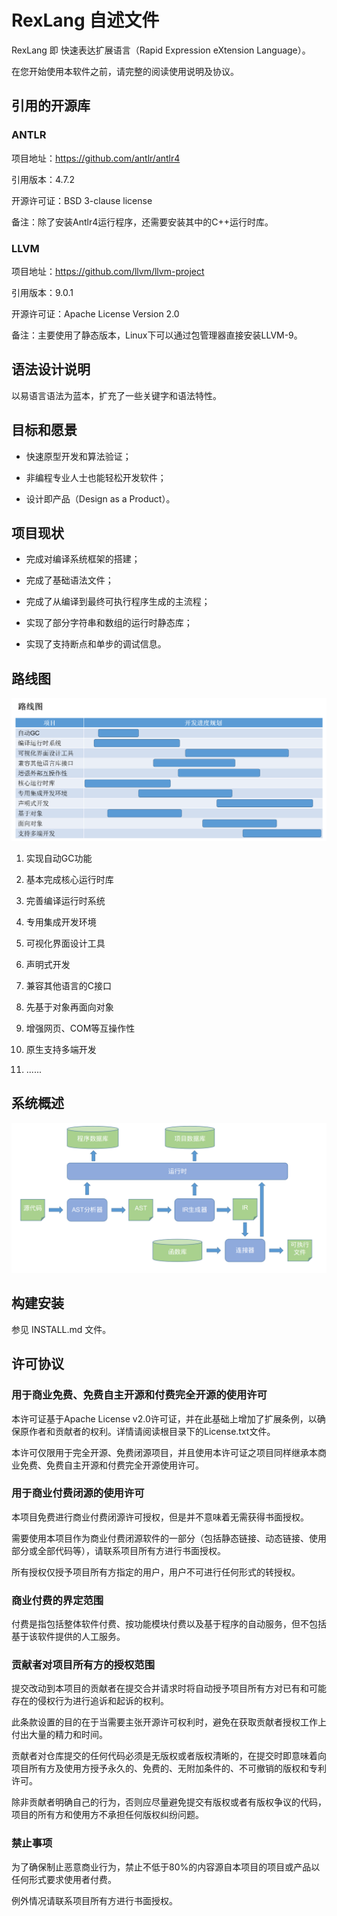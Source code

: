
# RexLang 自述文件

RexLang 即 快速表达扩展语言（Rapid Expression eXtension Language）。

在您开始使用本软件之前，请完整的阅读使用说明及协议。

## 引用的开源库

### ANTLR

项目地址：https://github.com/antlr/antlr4

引用版本：4.7.2

开源许可证：BSD 3-clause license

备注：除了安装Antlr4运行程序，还需要安装其中的C++运行时库。

### LLVM

项目地址：https://github.com/llvm/llvm-project

引用版本：9.0.1

开源许可证：Apache License Version 2.0

备注：主要使用了静态版本，Linux下可以通过包管理器直接安装LLVM-9。

## 语法设计说明

以易语言语法为蓝本，扩充了一些关键字和语法特性。

## 目标和愿景

- 快速原型开发和算法验证；

- 非编程专业人士也能轻松开发软件；

- 设计即产品（Design as a Product）。

## 项目现状

- 完成对编译系统框架的搭建；

- 完成了基础语法文件；

- 完成了从编译到最终可执行程序生成的主流程；

- 实现了部分字符串和数组的运行时静态库；

- 实现了支持断点和单步的调试信息。

## 路线图

![avatar](./doc/路线图.png)

1. 实现自动GC功能

2. 基本完成核心运行时库

3. 完善编译运行时系统

4. 专用集成开发环境

5. 可视化界面设计工具

6. 声明式开发

7. 兼容其他语言的C接口

8. 先基于对象再面向对象

9. 增强网页、COM等互操作性

10. 原生支持多端开发

11. ......

## 系统概述

![avatar](./doc/系统概述.png)

## 构建安装

参见 INSTALL.md 文件。

## 许可协议

### 用于商业免费、免费自主开源和付费完全开源的使用许可

本许可证基于Apache License v2.0许可证，并在此基础上增加了扩展条例，以确保原作者和贡献者的权利。详情请阅读根目录下的License.txt文件。

本许可仅限用于完全开源、免费闭源项目，并且使用本许可证之项目同样继承本商业免费、免费自主开源和付费完全开源使用许可。

### 用于商业付费闭源的使用许可

本项目免费进行商业付费闭源许可授权，但是并不意味着无需获得书面授权。

需要使用本项目作为商业付费闭源软件的一部分（包括静态链接、动态链接、使用部分或全部代码等），请联系项目所有方进行书面授权。

所有授权仅授予项目所有方指定的用户，用户不可进行任何形式的转授权。

### 商业付费的界定范围

付费是指包括整体软件付费、按功能模块付费以及基于程序的自动服务，但不包括基于该软件提供的人工服务。

### 贡献者对项目所有方的授权范围

提交改动到本项目的贡献者在提交合并请求时将自动授予项目所有方对已有和可能存在的侵权行为进行追诉和起诉的权利。

此条款设置的目的在于当需要主张开源许可权利时，避免在获取贡献者授权工作上付出大量的精力和时间。

贡献者对仓库提交的任何代码必须是无版权或者版权清晰的，在提交时即意味着向项目所有方及使用方授予永久的、免费的、无附加条件的、不可撤销的版权和专利许可。

除非贡献者明确自己的行为，否则应尽量避免提交有版权或者有版权争议的代码，项目的所有方和使用方不承担任何版权纠纷问题。

### 禁止事项

为了确保制止恶意商业行为，禁止不低于80%的内容源自本项目的项目或产品以任何形式要求使用者付费。

例外情况请联系项目所有方进行书面授权。
